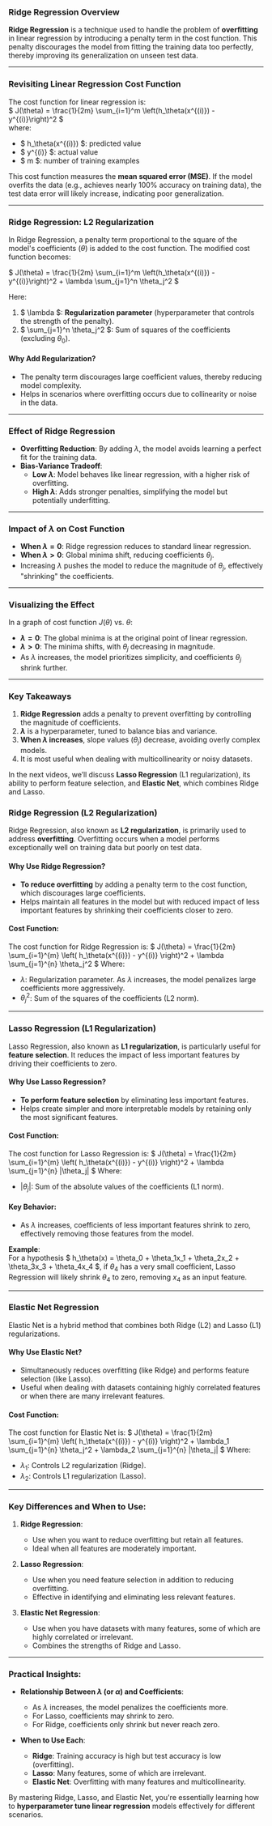 ### Ridge Regression Overview

**Ridge Regression** is a technique used to handle the problem of **overfitting** in linear regression by introducing a penalty term in the cost function. This penalty discourages the model from fitting the training data too perfectly, thereby improving its generalization on unseen test data.

---

### Revisiting Linear Regression Cost Function
The cost function for linear regression is:  
$
J(\theta) = \frac{1}{2m} \sum_{i=1}^m \left(h_\theta(x^{(i)}) - y^{(i)}\right)^2
$  
where:
- $ h_\theta(x^{(i)}) $: predicted value
- $ y^{(i)} $: actual value
- $ m $: number of training examples  

This cost function measures the **mean squared error (MSE)**. If the model overfits the data (e.g., achieves nearly 100% accuracy on training data), the test data error will likely increase, indicating poor generalization.

---

### Ridge Regression: L2 Regularization
In Ridge Regression, a penalty term proportional to the square of the model's coefficients ($\theta$) is added to the cost function. The modified cost function becomes:  

$
J(\theta) = \frac{1}{2m} \sum_{i=1}^m \left(h_\theta(x^{(i)}) - y^{(i)}\right)^2 + \lambda \sum_{j=1}^n \theta_j^2
$

Here:
1. $ \lambda $: **Regularization parameter** (hyperparameter that controls the strength of the penalty).
2. $ \sum_{j=1}^n \theta_j^2 $: Sum of squares of the coefficients (excluding $\theta_0$).

#### Why Add Regularization?
- The penalty term discourages large coefficient values, thereby reducing model complexity.
- Helps in scenarios where overfitting occurs due to collinearity or noise in the data.

---

### Effect of Ridge Regression
- **Overfitting Reduction**: By adding $\lambda$, the model avoids learning a perfect fit for the training data.
- **Bias-Variance Tradeoff**:  
  - **Low $\lambda$**: Model behaves like linear regression, with a higher risk of overfitting.
  - **High $\lambda$**: Adds stronger penalties, simplifying the model but potentially underfitting.
  
---

### Impact of $\lambda$ on Cost Function
- **When $\lambda = 0$**: Ridge regression reduces to standard linear regression.
- **When $\lambda > 0$**: Global minima shift, reducing coefficients $\theta_j$.
- Increasing $\lambda$ pushes the model to reduce the magnitude of $\theta_j$, effectively "shrinking" the coefficients.

---

### Visualizing the Effect
In a graph of cost function $J(\theta)$ vs. $\theta$:
- **$\lambda = 0$**: The global minima is at the original point of linear regression.
- **$\lambda > 0$**: The minima shifts, with $\theta_j$ decreasing in magnitude.
- As $\lambda$ increases, the model prioritizes simplicity, and coefficients $\theta_j$ shrink further.

---

### Key Takeaways
1. **Ridge Regression** adds a penalty to prevent overfitting by controlling the magnitude of coefficients.
2. **$\lambda$** is a hyperparameter, tuned to balance bias and variance.
3. **When $\lambda$ increases**, slope values ($\theta_j$) decrease, avoiding overly complex models.
4. It is most useful when dealing with multicollinearity or noisy datasets.

In the next videos, we’ll discuss **Lasso Regression** (L1 regularization), its ability to perform feature selection, and **Elastic Net**, which combines Ridge and Lasso.

### Ridge Regression (L2 Regularization)

Ridge Regression, also known as **L2 regularization**, is primarily used to address **overfitting**. Overfitting occurs when a model performs exceptionally well on training data but poorly on test data. 

#### Why Use Ridge Regression?
- **To reduce overfitting** by adding a penalty term to the cost function, which discourages large coefficients.
- Helps maintain all features in the model but with reduced impact of less important features by shrinking their coefficients closer to zero.

#### Cost Function:
The cost function for Ridge Regression is:
$
J(\theta) = \frac{1}{2m} \sum_{i=1}^{m} \left( h_\theta(x^{(i)}) - y^{(i)} \right)^2 + \lambda \sum_{j=1}^{n} \theta_j^2
$
Where:
- $\lambda$: Regularization parameter. As $\lambda$ increases, the model penalizes large coefficients more aggressively.
- $\theta_j^2$: Sum of the squares of the coefficients (L2 norm).

---

### Lasso Regression (L1 Regularization)

Lasso Regression, also known as **L1 regularization**, is particularly useful for **feature selection**. It reduces the impact of less important features by driving their coefficients to zero.

#### Why Use Lasso Regression?
- **To perform feature selection** by eliminating less important features.
- Helps create simpler and more interpretable models by retaining only the most significant features.

#### Cost Function:
The cost function for Lasso Regression is:
$
J(\theta) = \frac{1}{2m} \sum_{i=1}^{m} \left( h_\theta(x^{(i)}) - y^{(i)} \right)^2 + \lambda \sum_{j=1}^{n} |\theta_j|
$
Where:
- $|\theta_j|$: Sum of the absolute values of the coefficients (L1 norm).
  
#### Key Behavior:
- As $\lambda$ increases, coefficients of less important features shrink to zero, effectively removing those features from the model.

**Example**:  
For a hypothesis $ h_\theta(x) = \theta_0 + \theta_1x_1 + \theta_2x_2 + \theta_3x_3 + \theta_4x_4 $, if $\theta_4$ has a very small coefficient, Lasso Regression will likely shrink $\theta_4$ to zero, removing $x_4$ as an input feature.

---

### Elastic Net Regression

Elastic Net is a hybrid method that combines both Ridge (L2) and Lasso (L1) regularizations. 

#### Why Use Elastic Net?
- Simultaneously reduces overfitting (like Ridge) and performs feature selection (like Lasso).
- Useful when dealing with datasets containing highly correlated features or when there are many irrelevant features.

#### Cost Function:
The cost function for Elastic Net is:
$
J(\theta) = \frac{1}{2m} \sum_{i=1}^{m} \left( h_\theta(x^{(i)}) - y^{(i)} \right)^2 + \lambda_1 \sum_{j=1}^{n} \theta_j^2 + \lambda_2 \sum_{j=1}^{n} |\theta_j|
$
Where:
- $\lambda_1$: Controls L2 regularization (Ridge).
- $\lambda_2$: Controls L1 regularization (Lasso).

---

### Key Differences and When to Use:
1. **Ridge Regression**:
   - Use when you want to reduce overfitting but retain all features.
   - Ideal when all features are moderately important.

2. **Lasso Regression**:
   - Use when you need feature selection in addition to reducing overfitting.
   - Effective in identifying and eliminating less relevant features.

3. **Elastic Net Regression**:
   - Use when you have datasets with many features, some of which are highly correlated or irrelevant.
   - Combines the strengths of Ridge and Lasso.

---

### Practical Insights:
- **Relationship Between $\lambda$ (or $\alpha$) and Coefficients**:
  - As $\lambda$ increases, the model penalizes the coefficients more.
  - For Lasso, coefficients may shrink to zero.
  - For Ridge, coefficients only shrink but never reach zero.

- **When to Use Each**:
  - **Ridge**: Training accuracy is high but test accuracy is low (overfitting).
  - **Lasso**: Many features, some of which are irrelevant.
  - **Elastic Net**: Overfitting with many features and multicollinearity.

By mastering Ridge, Lasso, and Elastic Net, you're essentially learning how to **hyperparameter tune linear regression** models effectively for different scenarios.